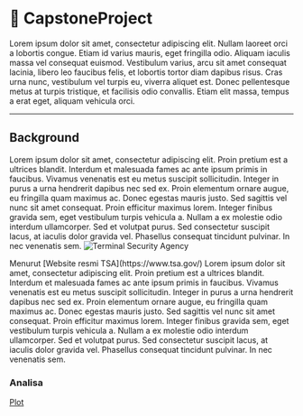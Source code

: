 # :book: CapstoneProject
Lorem ipsum dolor sit amet, consectetur adipiscing elit. Nullam laoreet orci a lobortis congue. Etiam id varius mauris, eget fringilla odio. Aliquam iaculis massa vel consequat euismod. Vestibulum varius, arcu sit amet consequat lacinia, libero leo faucibus felis, et lobortis tortor diam dapibus risus. Cras urna nunc, vestibulum vel turpis eu, viverra aliquet est. Donec pellentesque metus at turpis tristique, et facilisis odio convallis. Etiam elit massa, tempus a erat eget, aliquam vehicula orci.

---
## Background
Lorem ipsum dolor sit amet, consectetur adipiscing elit. Proin pretium est a ultrices blandit. Interdum et malesuada fames ac ante ipsum primis in faucibus. Vivamus venenatis est eu metus suscipit sollicitudin. Integer in purus a urna hendrerit dapibus nec sed ex. Proin elementum ornare augue, eu fringilla quam maximus ac. Donec egestas mauris justo. Sed sagittis vel nunc sit amet consequat. Proin efficitur maximus lorem. Integer finibus gravida sem, eget vestibulum turpis vehicula a. Nullam a ex molestie odio interdum ullamcorper. Sed et volutpat purus. Sed consectetur suscipit lacus, at iaculis dolor gravida vel. Phasellus consequat tincidunt pulvinar. In nec venenatis sem.
![Terminal Security Agency](https://upload.wikimedia.org/wikipedia/commons/e/e4/Transportation_Security_Administration_seal.svg) <br>

<p> Menurut [Website resmi TSA](https://www.tsa.gov/) Lorem ipsum dolor sit amet, consectetur adipiscing elit. Proin pretium est a ultrices blandit. Interdum et malesuada fames ac ante ipsum primis in faucibus. Vivamus venenatis est eu metus suscipit sollicitudin. Integer in purus a urna hendrerit dapibus nec sed ex. Proin elementum ornare augue, eu fringilla quam maximus ac. Donec egestas mauris justo. Sed sagittis vel nunc sit amet consequat. Proin efficitur maximus lorem. Integer finibus gravida sem, eget vestibulum turpis vehicula a. Nullam a ex molestie odio interdum ullamcorper. Sed et volutpat purus. Sed consectetur suscipit lacus, at iaculis dolor gravida vel. Phasellus consequat tincidunt pulvinar. In nec venenatis sem. </p>

### Analisa
[Plot](https://public.tableau.com/views/WorldCupVisualizationTotalGoals/TotalGoalsWorldsCup?:language=en-US&:display_count=n&:origin=viz_share_link)
